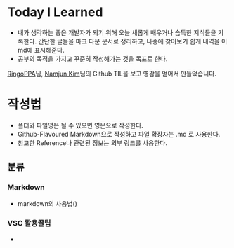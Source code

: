 # Today I Learned
* 내가 생각하는 좋은 개발자가 되기 위해 
  오늘 새롭게 배우거나 습득한 지식들을 기록한다. 간단한 글들을 마크 다운 문서로 정리하고, 나중에 찾아보기 쉽게 내역을 이 md에 표시해준다.
* 공부의 목적을 가지고 꾸준히 작성해가는 것을 목표로 한다.

[RingoPPA](https://github.com/ksu3101/TIL)님, [Namjun Kim](https://github.com/namjunemy/TIL)님의 Github TIL을 보고 영감을 얻어서 만들었습니다. 



# 작성법
* 폴더와 파일명은 될 수 있으면 영문으로 작성한다.
* Github-Flavoured Markdown으로 작성하고 파일 확장자는 .md 로 사용한다.
* 참고한 Reference나 관련된 정보는 외부 링크를 사용한다.



## 분류

### Markdown
* markdown의 사용법()


### VSC 활용꿀팁
* 
